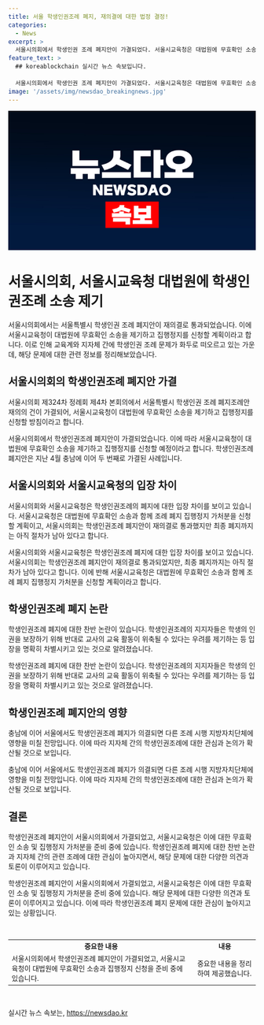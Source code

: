 ```yaml
---
title: 서울 학생인권조례 폐지, 재의결에 대한 법정 결정!
categories:
  - News
excerpt: >
  서울시의회에서 학생인권 조례 폐지안이 가결되었다. 서울시교육청은 대법원에 무효확인 소송을 제기하고 집행정지를 신청할 예정이다. 이번 결정으로 서울은 충남 이후 두 번째로 학생인권 조례를 폐지한 지역이 되었다. 학생인권 보호를 강조하는 반면, 교사의 교육활동을 위축시킬 우려가 제기되고 있다. 논란은 국회까지 이어졌으며, 다른 지방자치단체에도 영향을 미칠 전망이다.
feature_text: >
  ## koreablockchain 실시간 뉴스 속보입니다.

  서울시의회에서 학생인권 조례 폐지안이 가결되었다. 서울시교육청은 대법원에 무효확인 소송을 제기하고 집행정지를 신청할 예정이다. 이번 결정으로 서울은 충남 이후 두 번째로 학생인권 조례를 폐지한 지역이 되었다. 학생인권 보호를 강조하는 반면, 교사의 교육활동을 위축시킬 우려가 제기되고 있다. 논란은 국회까지 이어졌으며, 다른 지방자치단체에도 영향을 미칠 전망이다.
image: '/assets/img/newsdao_breakingnews.jpg'
---
```


<p><img src="/assets/img/newsdao_breakingnews.jpg" alt="koreablockchain 속보" /></p>

<h1>서울시의회, 서울시교육청 대법원에 학생인권조례 소송 제기</h1>

<p>서울시의회에서는 서울특별시 학생인권 조례 폐지안이 재의결로 통과되었습니다. 이에 서울시교육청이 대법원에 무효확인 소송을 제기하고 집행정지를 신청할 계획이라고 합니다. 이로 인해 교육계와 지자체 간에 학생인권 조례 문제가 화두로 떠오르고 있는 가운데, 해당 문제에 대한 관련 정보를 정리해보았습니다.</p>

<h2 data-ke-size="size26">서울시의회의 학생인권조례 폐지안 가결</h2>

<p data-ke-size="size16">서울시의회 제324차 정례회 제4차 본회의에서 서울특별시 학생인권 조례 폐지조례안 재의의 건이 가결되어, 서울시교육청이 대법원에 무효확인 소송을 제기하고 집행정지를 신청할 방침이라고 합니다.</p>

<p>서울시의회에서 학생인권조례 폐지안이 가결되었습니다. 이에 따라 서울시교육청이 대법원에 무효확인 소송을 제기하고 집행정지를 신청할 예정이라고 합니다. 학생인권조례 폐지안은 지난 4월 충남에 이어 두 번째로 가결된 사례입니다.</p>

<h2 data-ke-size="size26">서울시의회와 서울시교육청의 입장 차이</h2>

<p data-ke-size="size16">서울시의회와 서울시교육청은 학생인권조례의 폐지에 대한 입장 차이를 보이고 있습니다. 서울시교육청은 대법원에 무효확인 소송과 함께 조례 폐지 집행정지 가처분을 신청할 계획이고, 서울시의회는 학생인권조례 폐지안이 재의결로 통과했지만 최종 폐지까지는 아직 절차가 남아 있다고 합니다.</p>

<p>서울시의회와 서울시교육청은 학생인권조례 폐지에 대한 입장 차이를 보이고 있습니다. 서울시의회는 학생인권조례 폐지안이 재의결로 통과되었지만, 최종 폐지까지는 아직 절차가 남아 있다고 합니다. 이에 반해 서울시교육청은 대법원에 무효확인 소송과 함께 조례 폐지 집행정지 가처분을 신청할 계획이라고 합니다.</p>

<h2 data-ke-size="size26">학생인권조례 폐지 논란</h2>

<p data-ke-size="size16">학생인권조례 폐지에 대한 찬반 논란이 있습니다. 학생인권조례의 지지자들은 학생의 인권을 보장하기 위해 반대로 교사의 교육 활동이 위축될 수 있다는 우려를 제기하는 등 입장을 명확히 차별시키고 있는 것으로 알려졌습니다.</p>

<p>학생인권조례 폐지에 대한 찬반 논란이 있습니다. 학생인권조례의 지지자들은 학생의 인권을 보장하기 위해 반대로 교사의 교육 활동이 위축될 수 있다는 우려를 제기하는 등 입장을 명확히 차별시키고 있는 것으로 알려졌습니다.</p>

<h2 data-ke-size="size26">학생인권조례 폐지안의 영향</h2>

<p data-ke-size="size16">충남에 이어 서울에서도 학생인권조례 폐지가 의결되면 다른 조례 시행 지방자치단체에 영향을 미칠 전망입니다. 이에 따라 지자체 간의 학생인권조례에 대한 관심과 논의가 확산될 것으로 보입니다.</p>

<p>충남에 이어 서울에서도 학생인권조례 폐지가 의결되면 다른 조례 시행 지방자치단체에 영향을 미칠 전망입니다. 이에 따라 지자체 간의 학생인권조례에 대한 관심과 논의가 확산될 것으로 보입니다.</p>

<h2 data-ke-size="size26">결론</h2>

<p data-ke-size="size16">학생인권조례 폐지안이 서울시의회에서 가결되었고, 서울시교육청은 이에 대한 무효확인 소송 및 집행정지 가처분을 준비 중에 있습니다. 학생인권조례 폐지에 대한 찬반 논란과 지자체 간의 관련 조례에 대한 관심이 높아지면서, 해당 문제에 대한 다양한 의견과 토론이 이루어지고 있습니다.</p>

<p>학생인권조례 폐지안이 서울시의회에서 가결되었고, 서울시교육청은 이에 대한 무효확인 소송 및 집행정지 가처분을 준비 중에 있습니다. 해당 문제에 대한 다양한 의견과 토론이 이루어지고 있습니다. 이에 따라 학생인권조례 폐지 문제에 대한 관심이 높아지고 있는 상황입니다.</p>

<p data-ke-size="size16">&nbsp;</p>

<table>
<tbody>
<tr>
<td style="text-align: center; height: 17px;"><b>중요한 내용</b></td>
<td style="text-align: center; height: 17px;"><b>내용</b></td>
</tr>
<tr>
<td style="text-align: left;">서울시의회에서 학생인권조례 폐지안이 가결되었고, 서울시교육청이 대법원에 무효확인 소송과 집행정지 신청을 준비 중에 있습니다.</td>
<td style="text-align: left;">중요한 내용을 정리하여 제공했습니다.</td>
</tr>
</tbody>
</table>

<p data-ke-size="size16">&nbsp;</p>
실시간 뉴스 속보는, <a href="https://newsdao.kr" rel="dofollow">https://newsdao.kr</a>


